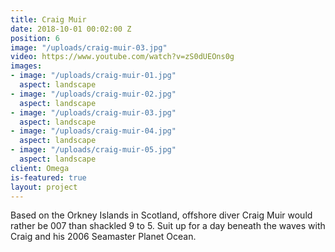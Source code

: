 ```yaml
---
title: Craig Muir
date: 2018-10-01 00:02:00 Z
position: 6
image: "/uploads/craig-muir-03.jpg"
video: https://www.youtube.com/watch?v=zS0dUEOns0g
images:
- image: "/uploads/craig-muir-01.jpg"
  aspect: landscape
- image: "/uploads/craig-muir-02.jpg"
  aspect: landscape
- image: "/uploads/craig-muir-03.jpg"
  aspect: landscape
- image: "/uploads/craig-muir-04.jpg"
  aspect: landscape
- image: "/uploads/craig-muir-05.jpg"
  aspect: landscape
client: Omega
is-featured: true
layout: project
---
```


Based on the Orkney Islands in Scotland, offshore diver Craig Muir would rather be 007 than shackled 9 to 5. Suit up for a day beneath the waves with Craig and his 2006 Seamaster Planet Ocean.